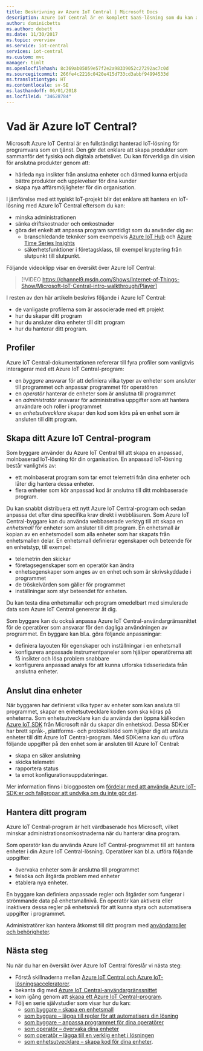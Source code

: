 ```yaml
---
title: Beskrivning av Azure IoT Central | Microsoft Docs
description: Azure IoT Central är en komplett SaaS-lösning som du kan använda när du skapar och hanterar din anpassade IoT-lösning. Den här artikeln innehåller en översikt över funktionerna i Azure IoT Central.
author: dominicbetts
ms.author: dobett
ms.date: 11/30/2017
ms.topic: overview
ms.service: iot-central
services: iot-central
ms.custom: mvc
manager: timlt
ms.openlocfilehash: 8c369ab05059e57f2e2a98339052c27292ac7c0d
ms.sourcegitcommit: 266fe4c2216c0420e415d733cd3abbf94994533d
ms.translationtype: HT
ms.contentlocale: sv-SE
ms.lasthandoff: 06/01/2018
ms.locfileid: "34628784"
---
```

<!---
Purpose of an Overview article: 
1. To give a TECHNICAL overview of a service/product: What is it? Why should I use it? It's a "learn" topic that describes key benefits and our competitive advantage. It's not a "do" topic.
2. To help audiences who are new to service but who may be familiar with related concepts. 
3. To compare the service to another service/product that has some similar functionality, ex. SQL Database / SQL Data Warehouse, if appropriate. This info can be in a short list or table. 
-->

# <a name="what-is-azure-iot-central"></a>Vad är Azure IoT Central?

Microsoft Azure IoT Central är en fullständigt hanterad IoT-lösning för programvara som en tjänst. Den gör det enklare att skapa produkter som sammanför det fysiska och digitala arbetslivet. Du kan förverkliga din vision för anslutna produkter genom att:

- härleda nya insikter från anslutna enheter och därmed kunna erbjuda bättre produkter och upplevelser för dina kunder
- skapa nya affärsmöjligheter för din organisation.

I jämförelse med ett typiskt IoT-projekt blir det enklare att hantera en IoT-lösning med Azure IoT Central eftersom du kan:

- minska administrationen
- sänka driftskostnader och omkostnader
- göra det enkelt att anpassa program samtidigt som du använder dig av:
  - branschledande tekniker som exempelvis [Azure IoT Hub](https://azure.microsoft.com/services/iot-hub/) och [Azure Time Series Insights](https://azure.microsoft.com/services/time-series-insights/)
  - säkerhetsfunktioner i företagsklass, till exempel kryptering från slutpunkt till slutpunkt.

Följande videoklipp visar en översikt över Azure IoT Central:

>[!VIDEO https://channel9.msdn.com/Shows/Internet-of-Things-Show/Microsoft-IoT-Central-intro-walkthrough/Player]

I resten av den här artikeln beskrivs följande i Azure IoT Central:

- de vanligaste profilerna som är associerade med ett projekt
- hur du skapar ditt program
- hur du ansluter dina enheter till ditt program
- hur du hanterar ditt program.

## <a name="personas"></a>Profiler

Azure IoT Central-dokumentationen refererar till fyra profiler som vanligtvis interagerar med ett Azure IoT Central-program:

- en _byggare_ ansvarar för att definiera vilka typer av enheter som ansluter till programmet och anpassar programmet för operatören
- en _operatör_ hanterar de enheter som är anslutna till programmet
- en _administratör_ ansvarar för administrativa uppgifter som att hantera användare och roller i programmet
- en _enhetsutvecklare_ skapar den kod som körs på en enhet som är ansluten till ditt program.

## <a name="create-your-azure-iot-central-application"></a>Skapa ditt Azure IoT Central-program

Som byggare använder du Azure IoT Central till att skapa en anpassad, molnbaserad IoT-lösning för din organisation. En anpassad IoT-lösning består vanligtvis av:

- ett molnbaserat program som tar emot telemetri från dina enheter och låter dig hantera dessa enheter.
- flera enheter som kör anpassad kod är anslutna till ditt molnbaserade program.

Du kan snabbt distribuera ett nytt Azure IoT Central-program och sedan anpassa det efter dina specifika krav direkt i webbläsaren. Som Azure IoT Central-byggare kan du använda webbaserade verktyg till att skapa en _enhetsmall_ för enheter som ansluter till ditt program. En enhetsmall är kopian av en enhetsmodell som alla enheter som har skapats från enhetsmallen delar. En enhetsmall definierar egenskaper och beteende för en enhetstyp, till exempel:

- telemetrin den skickar
- företagsegenskaper som en operatör kan ändra
- enhetsegenskaper som anges av en enhet och som är skrivskyddade i programmet
- de tröskelvärden som gäller för programmet
- inställningar som styr beteendet för enheten.

Du kan testa dina enhetsmallar och program omedelbart med simulerade data som Azure IoT Central genererar åt dig.

Som byggare kan du också anpassa Azure IoT Central-användargränssnittet för de operatörer som ansvarar för den dagliga användningen av programmet. En byggare kan bl.a. göra följande anpassningar:

- definiera layouten för egenskaper och inställningar i en enhetsmall
- konfigurera anpassade instrumentpaneler som hjälper operatörerna att få insikter och lösa problem snabbare
- konfigurera anpassad analys för att kunna utforska tidsseriedata från anslutna enheter.

## <a name="connect-your-devices"></a>Anslut dina enheter

När byggaren har definierat vilka typer av enheter som kan ansluta till programmet, skapar en enhetsutvecklare koden som ska köras på enheterna. Som enhetsutvecklare kan du använda den öppna källkoden [Azure IoT SDK](https://github.com/Azure/azure-iot-sdks) från Microsoft när du skapar din enhetskod. Dessa SDK:er har brett språk-, plattforms- och protokollstöd som hjälper dig att ansluta enheter till ditt Azure IoT Central-program. Med SDK:erna kan du utföra följande uppgifter på den enhet som är ansluten till Azure IoT Central:

- skapa en säker anslutning
- skicka telemetri
- rapportera status
- ta emot konfigurationsuppdateringar.

Mer information finns i bloggposten om [fördelar med att använda Azure IoT-SDK:er och fallgropar att undvika om du inte gör det](https://azure.microsoft.com/blog/benefits-of-using-the-azure-iot-sdks-in-your-azure-iot-solution/).

## <a name="manage-your-application"></a>Hantera ditt program

Azure IoT Central-program är helt värdbaserade hos Microsoft, vilket minskar administrationsomkostnaderna när du hanterar dina program.

Som operatör kan du använda Azure IoT Central-programmet till att hantera enheter i din Azure IoT Central-lösning. Operatörer kan bl.a. utföra följande uppgifter:

- övervaka enheter som är anslutna till programmet
- felsöka och åtgärda problem med enheter
- etablera nya enheter.

En byggare kan definiera anpassade regler och åtgärder som fungerar i strömmande data på enhetsmallnivå. En operatör kan aktivera eller inaktivera dessa regler på enhetsnivå för att kunna styra och automatisera uppgifter i programmet.

Administratörer kan hantera åtkomst till ditt program med [användarroller och behörigheter](howto-administer.md).

## <a name="next-steps"></a>Nästa steg

Nu när du har en översikt över Azure IoT Central föreslår vi nästa steg:

- Förstå skillnaderna mellan [Azure IoT Central och Azure IoT-lösningsacceleratorer](overview-iot-options.md).
- bekanta dig med [Azure IoT Central-användargränssnittet](overview-iot-central-tour.md)
- kom igång genom att [skapa ett Azure IoT Central-program](quick-deploy-iot-central.md).
- Följ en serie självstudier som visar hur du kan:
  - [som byggare – skapa en enhetsmall](tutorial-define-device-type.md)
  - [som byggare – lägga till regler för att automatisera din lösning](tutorial-configure-rules.md)
  - [som byggare – anpassa programmet för dina operatörer](tutorial-customize-operator.md)
  - [som operatör – övervaka dina enheter](tutorial-monitor-devices.md)
  - [som operatör – lägga till en verklig enhet i lösningen](tutorial-add-device.md)
  - [som enhetsutvecklare – skapa kod för dina enheter](tutorial-add-device.md#prepare-the-client-code).
